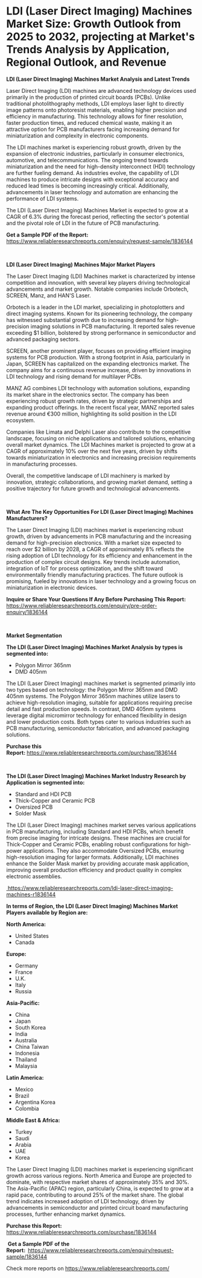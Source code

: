 <p><h1>LDI (Laser Direct Imaging) Machines Market Size: Growth Outlook from 2025 to 2032, projecting at Market's Trends Analysis by Application, Regional Outlook, and Revenue</h1></p><p><strong>LDI (Laser Direct Imaging) Machines Market Analysis and Latest Trends</strong></p>
<p><p>Laser Direct Imaging (LDI) machines are advanced technology devices used primarily in the production of printed circuit boards (PCBs). Unlike traditional photolithography methods, LDI employs laser light to directly image patterns onto photoresist materials, enabling higher precision and efficiency in manufacturing. This technology allows for finer resolution, faster production times, and reduced chemical waste, making it an attractive option for PCB manufacturers facing increasing demand for miniaturization and complexity in electronic components.</p><p>The LDI machines market is experiencing robust growth, driven by the expansion of electronic industries, particularly in consumer electronics, automotive, and telecommunications. The ongoing trend towards miniaturization and the need for high-density interconnect (HDI) technology are further fueling demand. As industries evolve, the capability of LDI machines to produce intricate designs with exceptional accuracy and reduced lead times is becoming increasingly critical. Additionally, advancements in laser technology and automation are enhancing the performance of LDI systems.</p><p>The LDI (Laser Direct Imaging) Machines Market is expected to grow at a CAGR of 6.3% during the forecast period, reflecting the sector's potential and the pivotal role of LDI in the future of PCB manufacturing.</p></p>
<p><strong>Get a Sample PDF of the Report:&nbsp;</strong> <a href="https://www.reliableresearchreports.com/enquiry/request-sample/1836144?utm_campaign=2219&utm_medium=2&utm_source=Github&utm_content=ia&utm_term=26032025&utm_id=ldi-laser-direct-imaging-machines">https://www.reliableresearchreports.com/enquiry/request-sample/1836144</a></p>
<p>&nbsp;</p>
<p><strong>LDI (Laser Direct Imaging) Machines Major Market Players</strong></p>
<p><p>The Laser Direct Imaging (LDI) Machines market is characterized by intense competition and innovation, with several key players driving technological advancements and market growth. Notable companies include Orbotech, SCREEN, Manz, and HAN'S Laser.</p><p>Orbotech is a leader in the LDI market, specializing in photoplotters and direct imaging systems. Known for its pioneering technology, the company has witnessed substantial growth due to increasing demand for high-precision imaging solutions in PCB manufacturing. It reported sales revenue exceeding $1 billion, bolstered by strong performance in semiconductor and advanced packaging sectors.</p><p>SCREEN, another prominent player, focuses on providing efficient imaging systems for PCB production. With a strong footprint in Asia, particularly in Japan, SCREEN has capitalized on the expanding electronics market. The company aims for a continuous revenue increase, driven by innovations in LDI technology and rising demand for multilayer PCBs.</p><p>MANZ AG combines LDI technology with automation solutions, expanding its market share in the electronics sector. The company has been experiencing robust growth rates, driven by strategic partnerships and expanding product offerings. In the recent fiscal year, MANZ reported sales revenue around €300 million, highlighting its solid position in the LDI ecosystem.</p><p>Companies like Limata and Delphi Laser also contribute to the competitive landscape, focusing on niche applications and tailored solutions, enhancing overall market dynamics. The LDI Machines market is projected to grow at a CAGR of approximately 10% over the next five years, driven by shifts towards miniaturization in electronics and increasing precision requirements in manufacturing processes.</p><p>Overall, the competitive landscape of LDI machinery is marked by innovation, strategic collaborations, and growing market demand, setting a positive trajectory for future growth and technological advancements.</p></p>
<p>&nbsp;</p>
<p><strong>What Are The Key Opportunities For LDI (Laser Direct Imaging) Machines Manufacturers?</strong></p>
<p><p>The Laser Direct Imaging (LDI) machines market is experiencing robust growth, driven by advancements in PCB manufacturing and the increasing demand for high-precision electronics. With a market size expected to reach over $2 billion by 2028, a CAGR of approximately 8% reflects the rising adoption of LDI technology for its efficiency and enhancement in the production of complex circuit designs. Key trends include automation, integration of IoT for process optimization, and the shift toward environmentally friendly manufacturing practices. The future outlook is promising, fueled by innovations in laser technology and a growing focus on miniaturization in electronic devices.</p></p>
<p><strong>Inquire or Share Your Questions If Any Before Purchasing This Report:</strong> <a href="https://www.reliableresearchreports.com/enquiry/pre-order-enquiry/1836144?utm_campaign=2219&utm_medium=2&utm_source=Github&utm_content=ia&utm_term=26032025&utm_id=ldi-laser-direct-imaging-machines">https://www.reliableresearchreports.com/enquiry/pre-order-enquiry/1836144</a></p>
<p>&nbsp;</p>
<p><strong>Market Segmentation</strong></p>
<p><strong>The LDI (Laser Direct Imaging) Machines Market Analysis by types is segmented into:</strong></p>
<p><ul><li>Polygon Mirror 365nm</li><li>DMD 405nm</li></ul></p>
<p><p>The LDI (Laser Direct Imaging) machines market is segmented primarily into two types based on technology: the Polygon Mirror 365nm and DMD 405nm systems. The Polygon Mirror 365nm machines utilize lasers to achieve high-resolution imaging, suitable for applications requiring precise detail and fast production speeds. In contrast, DMD 405nm systems leverage digital micromirror technology for enhanced flexibility in design and lower production costs. Both types cater to various industries such as PCB manufacturing, semiconductor fabrication, and advanced packaging solutions.</p></p>
<p><strong>Purchase this Report:&nbsp;</strong><a href="https://www.reliableresearchreports.com/purchase/1836144?utm_campaign=2219&utm_medium=2&utm_source=Github&utm_content=ia&utm_term=26032025&utm_id=ldi-laser-direct-imaging-machines">https://www.reliableresearchreports.com/purchase/1836144</a></p>
<p>&nbsp;</p>
<p><strong>The LDI (Laser Direct Imaging) Machines Market Industry Research by Application is segmented into:</strong></p>
<p><ul><li>Standard and HDI PCB</li><li>Thick-Copper and Ceramic PCB</li><li>Oversized PCB</li><li>Solder Mask</li></ul></p>
<p><p>The LDI (Laser Direct Imaging) machines market serves various applications in PCB manufacturing, including Standard and HDI PCBs, which benefit from precise imaging for intricate designs. These machines are crucial for Thick-Copper and Ceramic PCBs, enabling robust configurations for high-power applications. They also accommodate Oversized PCBs, ensuring high-resolution imaging for larger formats. Additionally, LDI machines enhance the Solder Mask market by providing accurate mask application, improving overall production efficiency and product quality in complex electronic assemblies.</p></p>
<p><a href="https://www.reliableresearchreports.com/ldi-laser-direct-imaging-machines-r1836144?utm_campaign=2219&utm_medium=2&utm_source=Github&utm_content=ia&utm_term=26032025&utm_id=ldi-laser-direct-imaging-machines">&nbsp;https://www.reliableresearchreports.com/ldi-laser-direct-imaging-machines-r1836144</a></p>
<p><strong>In terms of Region, the LDI (Laser Direct Imaging) Machines Market Players available by Region are:</strong></p>
<p>
    <p> <strong> North America: </strong>
        <ul>
            <li>United States</li>
            <li>Canada</li>
        </ul>
        </p> 
    <p> <strong> Europe: </strong>
        <ul>
            <li>Germany</li>
            <li>France</li>
            <li>U.K.</li>
            <li>Italy</li>
            <li>Russia</li>
        </ul>
        </p> 
    <p> <strong> Asia-Pacific: </strong>
        <ul>
            <li>China</li>
            <li>Japan</li>
            <li>South Korea</li>
            <li>India</li>
            <li>Australia</li>
            <li>China Taiwan</li>
            <li>Indonesia</li>
            <li>Thailand</li>
            <li>Malaysia</li>
        </ul>
        </p> 
    <p> <strong> Latin America: </strong>
        <ul>
            <li>Mexico</li>
            <li>Brazil</li>
            <li>Argentina Korea</li>
            <li>Colombia</li>
        </ul>
        </p> 
    <p> <strong> Middle East & Africa: </strong>
        <ul>
            <li>Turkey</li>
            <li>Saudi</li>
            <li>Arabia</li>
            <li>UAE</li>
            <li>Korea</li>
        </ul>
    </p>
    </p>
<p><p>The Laser Direct Imaging (LDI) machines market is experiencing significant growth across various regions. North America and Europe are projected to dominate, with respective market shares of approximately 35% and 30%. The Asia-Pacific (APAC) region, particularly China, is expected to grow at a rapid pace, contributing to around 25% of the market share. The global trend indicates increased adoption of LDI technology, driven by advancements in semiconductor and printed circuit board manufacturing processes, further enhancing market dynamics.</p></p>
<p><strong>Purchase this Report: </strong><a href="https://www.reliableresearchreports.com/purchase/1836144?utm_campaign=2219&utm_medium=2&utm_source=Github&utm_content=ia&utm_term=26032025&utm_id=ldi-laser-direct-imaging-machines">https://www.reliableresearchreports.com/purchase/1836144</a></p>
<p>&nbsp;<strong>Get a Sample PDF of the Report:&nbsp;&nbsp;</strong><a href="https://www.reliableresearchreports.com/enquiry/request-sample/1836144?utm_campaign=2219&utm_medium=2&utm_source=Github&utm_content=ia&utm_term=26032025&utm_id=ldi-laser-direct-imaging-machines">https://www.reliableresearchreports.com/enquiry/request-sample/1836144</a></p>
<p><strong></strong></p>
<p>Check more reports on <a href="https://www.reliableresearchreports.com/?utm_campaign=2219&utm_medium=2&utm_source=Github&utm_content=ia&utm_term=26032025&utm_id=ldi-laser-direct-imaging-machines">https://www.reliableresearchreports.com/</a></p>